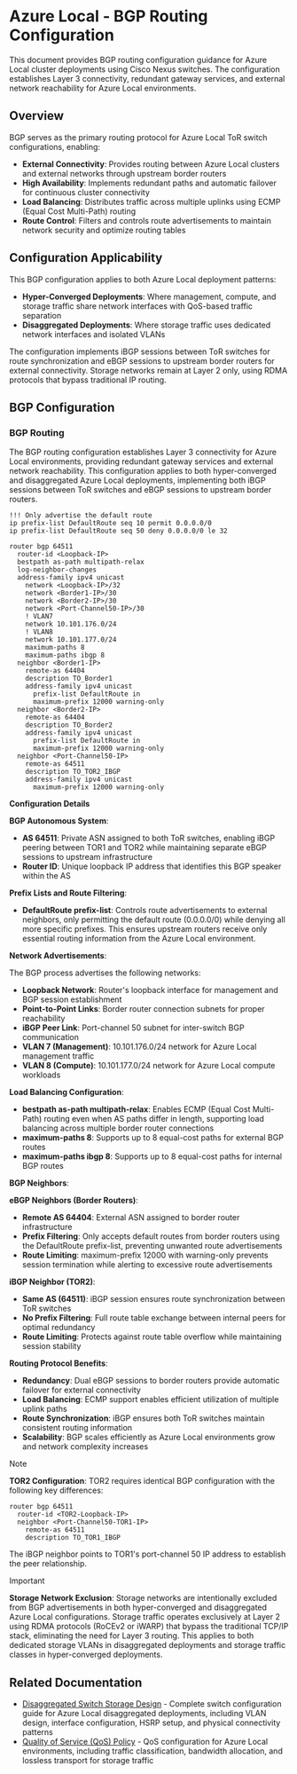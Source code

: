 # Azure Local - BGP Routing Configuration

This document provides BGP routing configuration guidance for Azure Local cluster deployments using Cisco Nexus switches. The configuration establishes Layer 3 connectivity, redundant gateway services, and external network reachability for Azure Local environments.

## Overview

BGP serves as the primary routing protocol for Azure Local ToR switch configurations, enabling:

- **External Connectivity**: Provides routing between Azure Local clusters and external networks through upstream border routers
- **High Availability**: Implements redundant paths and automatic failover for continuous cluster connectivity
- **Load Balancing**: Distributes traffic across multiple uplinks using ECMP (Equal Cost Multi-Path) routing
- **Route Control**: Filters and controls route advertisements to maintain network security and optimize routing tables

## Configuration Applicability

This BGP configuration applies to both Azure Local deployment patterns:

- **Hyper-Converged Deployments**: Where management, compute, and storage traffic share network interfaces with QoS-based traffic separation
- **Disaggregated Deployments**: Where storage traffic uses dedicated network interfaces and isolated VLANs

The configuration implements iBGP sessions between ToR switches for route synchronization and eBGP sessions to upstream border routers for external connectivity. Storage networks remain at Layer 2 only, using RDMA protocols that bypass traditional IP routing.

## BGP Configuration

### BGP Routing

The BGP routing configuration establishes Layer 3 connectivity for Azure Local environments, providing redundant gateway services and external network reachability. This configuration applies to both hyper-converged and disaggregated Azure Local deployments, implementing both iBGP sessions between ToR switches and eBGP sessions to upstream border routers.

```console
!!! Only advertise the default route
ip prefix-list DefaultRoute seq 10 permit 0.0.0.0/0
ip prefix-list DefaultRoute seq 50 deny 0.0.0.0/0 le 32

router bgp 64511
  router-id <Loopback-IP>
  bestpath as-path multipath-relax
  log-neighbor-changes
  address-family ipv4 unicast
    network <Loopback-IP>/32
    network <Border1-IP>/30
    network <Border2-IP>/30
    network <Port-Channel50-IP>/30
    ! VLAN7
    network 10.101.176.0/24
    ! VLAN8
    network 10.101.177.0/24
    maximum-paths 8
    maximum-paths ibgp 8
  neighbor <Border1-IP>
    remote-as 64404
    description TO_Border1
    address-family ipv4 unicast
      prefix-list DefaultRoute in
      maximum-prefix 12000 warning-only
  neighbor <Border2-IP>
    remote-as 64404
    description TO_Border2
    address-family ipv4 unicast
      prefix-list DefaultRoute in
      maximum-prefix 12000 warning-only
  neighbor <Port-Channel50-IP>
    remote-as 64511
    description TO_TOR2_IBGP
    address-family ipv4 unicast
      maximum-prefix 12000 warning-only
```

**Configuration Details**

**BGP Autonomous System**:

- **AS 64511**: Private ASN assigned to both ToR switches, enabling iBGP peering between TOR1 and TOR2 while maintaining separate eBGP sessions to upstream infrastructure
- **Router ID**: Unique loopback IP address that identifies this BGP speaker within the AS

**Prefix Lists and Route Filtering**:

- **DefaultRoute prefix-list**: Controls route advertisements to external neighbors, only permitting the default route (0.0.0.0/0) while denying all more specific prefixes. This ensures upstream routers receive only essential routing information from the Azure Local environment.

**Network Advertisements**:

The BGP process advertises the following networks:
- **Loopback Network**: Router's loopback interface for management and BGP session establishment
- **Point-to-Point Links**: Border router connection subnets for proper reachability
- **iBGP Peer Link**: Port-channel 50 subnet for inter-switch BGP communication
- **VLAN 7 (Management)**: 10.101.176.0/24 network for Azure Local management traffic
- **VLAN 8 (Compute)**: 10.101.177.0/24 network for Azure Local compute workloads

**Load Balancing Configuration**:

- **bestpath as-path multipath-relax**: Enables ECMP (Equal Cost Multi-Path) routing even when AS paths differ in length, supporting load balancing across multiple border router connections
- **maximum-paths 8**: Supports up to 8 equal-cost paths for external BGP routes
- **maximum-paths ibgp 8**: Supports up to 8 equal-cost paths for internal BGP routes

**BGP Neighbors**:

**eBGP Neighbors (Border Routers)**:
- **Remote AS 64404**: External ASN assigned to border router infrastructure
- **Prefix Filtering**: Only accepts default routes from border routers using the DefaultRoute prefix-list, preventing unwanted route advertisements
- **Route Limiting**: maximum-prefix 12000 with warning-only prevents session termination while alerting to excessive route advertisements

**iBGP Neighbor (TOR2)**:
- **Same AS (64511)**: iBGP session ensures route synchronization between ToR switches
- **No Prefix Filtering**: Full route table exchange between internal peers for optimal redundancy
- **Route Limiting**: Protects against route table overflow while maintaining session stability

**Routing Protocol Benefits**:

- **Redundancy**: Dual eBGP sessions to border routers provide automatic failover for external connectivity
- **Load Balancing**: ECMP support enables efficient utilization of multiple uplink paths
- **Route Synchronization**: iBGP ensures both ToR switches maintain consistent routing information
- **Scalability**: BGP scales efficiently as Azure Local environments grow and network complexity increases

> [!NOTE]
> **TOR2 Configuration**: TOR2 requires identical BGP configuration with the following key differences:
>
> ```console
> router bgp 64511
>   router-id <TOR2-Loopback-IP>
>   neighbor <Port-Channel50-TOR1-IP>
>     remote-as 64511
>     description TO_TOR1_IBGP
> ```
>
> The iBGP neighbor points to TOR1's port-channel 50 IP address to establish the peer relationship.

> [!IMPORTANT]
> **Storage Network Exclusion**: Storage networks are intentionally excluded from BGP advertisements in both hyper-converged and disaggregated Azure Local configurations. Storage traffic operates exclusively at Layer 2 using RDMA protocols (RoCEv2 or iWARP) that bypass the traditional TCP/IP stack, eliminating the need for Layer 3 routing. This applies to both dedicated storage VLANs in disaggregated deployments and storage traffic classes in hyper-converged deployments.

## Related Documentation

- [Disaggregated Switch Storage Design](./Disaggregated_Switched_Storage.md) - Complete switch configuration guide for Azure Local disaggregated deployments, including VLAN design, interface configuration, HSRP setup, and physical connectivity patterns
- [Quality of Service (QoS) Policy](./qos.md) - QoS configuration for Azure Local environments, including traffic classification, bandwidth allocation, and lossless transport for storage traffic